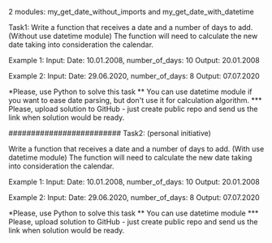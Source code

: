 2 modules:
my_get_date_without_imports and my_get_date_with_datetime

Task1:
Write a function that receives a date and a number of days to add. (Without use datetime module)
The function will need to calculate the new date taking into consideration the calendar.

Example 1:
Input: Date: 10.01.2008, number_of_days: 10
Output: 20.01.2008

Example 2:
Input: Date: 29.06.2020, number_of_days: 8
Output: 07.07.2020

*Please, use Python to solve this task
** You can use datetime module if you want to ease date parsing, but don't use it for calculation algorithm.
*** Please, upload solution to GitHub - just create public repo and send us the link when solution would be ready.

######################### Task2: (personal initiative)

Write a function that receives a date and a number of days to add. (With use datetime module)
The function will need to calculate the new date taking into consideration the calendar.

Example 1:
Input: Date: 10.01.2008, number_of_days: 10
Output: 20.01.2008

Example 2:
Input: Date: 29.06.2020, number_of_days: 8
Output: 07.07.2020


*Please, use Python to solve this task
** You can use datetime module
*** Please, upload solution to GitHub - just create public repo and send us the link when solution would be ready.